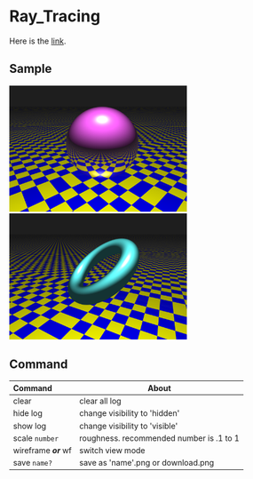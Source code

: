 # Ray_Tracing

Here is the [link](https://kteruuchi.github.io/Ray_Tracing/).

## Sample
<img src="image/1.png" style="width:20rem;"/> <img src="image/2.png" style="width:20rem;"/>

## Command
| Command | About |
|:--------|-------|
| clear | clear all log |
| hide log | change visibility to 'hidden' |
| show log | change visibility to 'visible' |
| scale  `number` | roughness. recommended number is .1 to 1 |
| wireframe ___or___ wf| switch view mode |
| save `name?` | save as 'name'.png or download.png |
